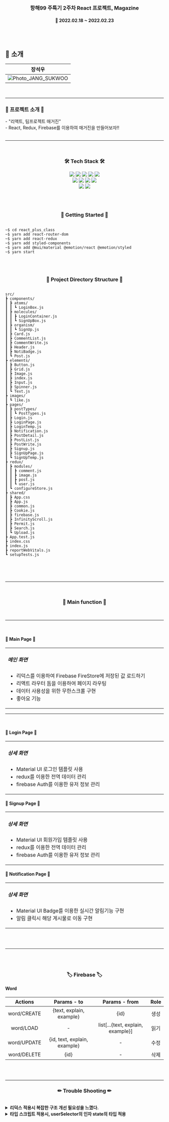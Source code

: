 <h3 align="center"><b>항해99 주특기 2주차 React 프로젝트, Magazine</b></h3>

<h4 align="center">📆 2022.02.18 ~ 2022.02.23</h4>
<br>
<br>

## 📌 소개

|장석우|
|:----:|
|![Photo_JANG_SUKWOO](https://user-images.githubusercontent.com/55970155/154599100-0bf2e188-84ec-4f11-ab23-e061b533964a.jpg) |

<br>

---

<h3><b>🎫 프로젝트 소개 🎫</b></h3>
- "리액트, 팀프로젝트 매거진" <br>
- React, Redux, Firebase를 이용하여 매거진을 만들어보자!!
<br><br> 

---

<br>
<h3 align="center"><b>🛠 Tech Stack 🛠</b></h3>
<p align="center">
<img src="https://img.shields.io/badge/javascript-F7DF1E?style=for-the-badge&logo=javascript&logoColor=black">
<img src="https://img.shields.io/badge/html-E34F26?style=for-the-badge&logo=html5&logoColor=white">
<img src="https://img.shields.io/badge/css-1572B6?style=for-the-badge&logo=css3&logoColor=white">
<img src="https://img.shields.io/badge/github-181717?style=for-the-badge&logo=github&logoColor=white">
<img src="https://img.shields.io/badge/materialui-232F3E?style=for-the-badge&logo=materialui&logoColor=white">
</br>
<img src="https://img.shields.io/badge/react-375BD2?style=for-the-badge&logo=react&logoColor=white">
<img src="https://img.shields.io/badge/redux-3CBDB1?style=for-the-badge&logo=redux&logoColor=white">
<img src="https://img.shields.io/badge/firebase-FFCC33?style=for-the-badge&logo=firebase&logoColor=white">
<img src="https://img.shields.io/badge/recoil-945DD6?style=for-the-badge&logo=recoil&logoColor=white">
</br>
<img src="https://img.shields.io/badge/reactrouterdom-375BD2?style=for-the-badge&logo=reactrouterdom&logoColor=white">
<img src="https://img.shields.io/badge/styledcomponents-181717?style=for-the-badge&logo=styledcomponents&logoColor=white">


<br><br>
<h3 align="center"><b>🏁 Getting Started 🏁</b></h3>
<pre>
<code>
~$ cd react_plus_class
~$ yarn add react-router-dom
~$ yarn add react-redux
~$ yarn add styled-components
~$ yarn add @mui/material @emotion/react @emotion/styled
~$ yarn start
</code>
</pre>

<br>
<h3 align="center"><b>📂 Project Directory Structure 📁</b></h3>
<pre>
<code>
src/
┣ components/
┃ ┣ atoms/
┃ ┃ ┗ LoginBox.js
┃ ┣ molecules/
┃ ┃ ┣ LoginContainer.js
┃ ┃ ┗ SignUpBox.js
┃ ┣ organism/
┃ ┃ ┗ SignUp.js
┃ ┣ Card.js
┃ ┣ CommentList.js
┃ ┣ CommentWrite.js
┃ ┣ Header.js
┃ ┣ NotiBadge.js
┃ ┗ Post.js
┣ elements/
┃ ┣ Button.js
┃ ┣ Grid.js
┃ ┣ Image.js
┃ ┣ index.js
┃ ┣ Input.js
┃ ┣ Spinner.js
┃ ┗ Text.js
┣ images/
┃ ┗ like.js
┣ pages/
┃ ┣ postTypes/
┃ ┃ ┗ PostTypes.js
┃ ┣ Login.js
┃ ┣ LoginPage.js
┃ ┣ LoginTemp.js
┃ ┣ Notification.js
┃ ┣ PostDetail.js
┃ ┣ PostList.js
┃ ┣ PostWrite.js
┃ ┣ Signup.js
┃ ┣ SignUpPage.js
┃ ┗ SignUpTemp.js
┣ redux/
┃ ┣ modules/
┃ ┃ ┣ comment.js
┃ ┃ ┣ image.js
┃ ┃ ┣ post.js
┃ ┃ ┗ user.js
┃ ┗ configureStore.js
┣ shared/
┃ ┣ App.css
┃ ┣ App.js
┃ ┣ common.js
┃ ┣ Cookie.js
┃ ┣ firebase.js
┃ ┣ InfinityScroll.js
┃ ┣ Permit.js
┃ ┣ Search.js
┃ ┗ Upload.js
┣ App.test.js
┣ index.css
┣ index.js
┣ reportWebVitals.js
┗ setupTests.js
</code>
</pre>
<br>
<br>


---


<br>
<h3 align="center"><b>📢 Main function 📢</b></h3>
<br>


---


<br>
<h4><b>📰 Main Page 📰</b></h4>

<table width="100%">
    <tr>
        <td width="50%">
            <h5>메인 화면</h5>
            <ul>
                <li>리덕스를 이용하여 Firebase FireStore에 저장된 값 로드하기</li>
                <li>리액트 라우터 돔을 이용하여 페이지 라우팅</li>
                <li>데이터 사용성을 위한 무한스크롤 구현</li>
                <li>좋아요 기능 </li>
            </ul>
        </td>
    </tr>
</table>


---

<br>


<h4><b>📰 Login Page 📰</b></h4>

<table width="100%">
    <tr>
        <td width="50%">
            <h5>상세 화면</h5>
            <ul>
                <li>Material UI 로그인 템플릿 사용</li>
                <li>redux를 이용한 전역 데이터 관리</li>
                <li>firebase Auth를 이용한 유저 정보 관리</li>
            </ul>
        </td>
    </tr>
</table>


<h4><b>📰 Signup Page 📰</b></h4>

<table width="100%">
    <tr>
        <td width="50%">
            <h5>상세 화면</h5>
            <ul>
                <li>Material UI 회원가입 템플릿 사용</li>
                <li>redux를 이용한 전역 데이터 관리</li>
                <li>firebase Auth를 이용한 유저 정보 관리</li>
            </ul>
        </td>
    </tr>
</table>



<h4><b>📰 Notification Page 📰</b></h4>

<table width="100%">
    <tr>
        <td width="50%">
            <h5>상세 화면</h5>
            <ul>
                <li>Material UI Badge를 이용한 실시간 알림기능 구현</li>
                <li>알림 클릭시 해당 게시물로 이동 구현</li>
            </ul>
        </td>
    </tr>
</table>

<br><br>

---

<br><br>

<h3 align="center"><b>🏷 Firebase  🏷</b></h3>

#### Word

|Actions|Params - to|Params - from|Role|
|:--:|:--:|:--:|:--:|
|word/CREATE| {text, explain, example} |{id}|생성|
|word/LOAD| - | list[...{text, explain, example}] |읽기|
|word/UPDATE|{id, text, explain, example}| - |수정|
|word/DELETE|{id}| - |삭제|


<br><br>


---


<h3 align="center"><b>✏ Trouble Shooting ✏</b></h3>
<br>
<details>
    <summary>
        <b>리덕스 적용시 복잡한 구조 개선 필요성을 느꼈다.</b>
    </summary>
    <br>해결 : 리덕스 툴킷을 적용하여 Action Creator를 생략하고 Reducer에 통합적용으로 해결
</details>
<details>
    <summary>
        <b>타입 스크립트 적용시, userSelector의 인자 state의 타입 적용</b>
    </summary>
    <br>해결 : combineReducers를 이용하여 rootReducer를 생성 후, 타입을 export하여 해결
</details>
